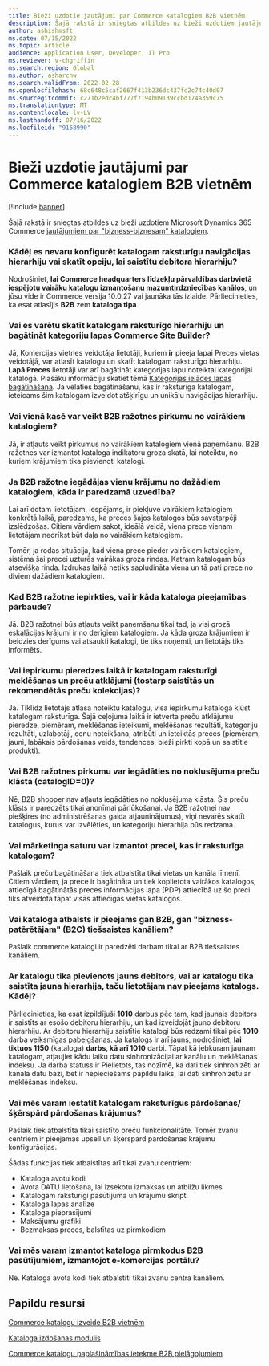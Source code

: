 ```yaml
---
title: Bieži uzdotie jautājumi par Commerce katalogiem B2B vietnēm
description: Šajā rakstā ir sniegtas atbildes uz bieži uzdotiem jautājumiem par Microsoft Dynamics 365 Commerce katalogiem.
author: ashishmsft
ms.date: 07/15/2022
ms.topic: article
audience: Application User, Developer, IT Pro
ms.reviewer: v-chgriffin
ms.search.region: Global
ms.author: asharchw
ms.search.validFrom: 2022-02-28
ms.openlocfilehash: 68c648c5caf2667f413b236dc437fc2c74c40d07
ms.sourcegitcommit: c271b2edc4bf777f7194b09139ccbd174a359c75
ms.translationtype: MT
ms.contentlocale: lv-LV
ms.lasthandoff: 07/16/2022
ms.locfileid: "9168990"
---
```

# <a name="commerce-catalogs-for-b2b-faq"></a>Bieži uzdotie jautājumi par Commerce katalogiem B2B vietnēm

[!include [banner](includes/banner.md)]

Šajā rakstā ir sniegtas atbildes uz bieži uzdotiem Microsoft Dynamics 365 Commerce [jautājumiem par "bizness-biznesam" katalogiem](catalogs-b2b-sites.md).

### <a name="why-cant-i-configure-a-catalog-specific-navigation-hierarchy-or-see-an-option-to-associate-a-customer-hierarchy"></a>Kādēļ es nevaru konfigurēt katalogam raksturīgu navigācijas hierarhiju vai skatīt opciju, lai saistītu debitora hierarhiju?

Nodrošiniet, **lai Commerce headquarters** **līdzekļu pārvaldības darbvietā iespējotu vairāku katalogu izmantošanu mazumtirdzniecības kanālos**, un jūsu vide ir Commerce versija 10.0.27 vai jaunāka tās izlaide. Pārliecinieties, ka esat atlasījis **B2B** zem **kataloga tipa**.

### <a name="can-i-view-the-catalog-specific-hierarchy-and-enrich-category-pages-in-commerce-site-builder"></a>Vai es varētu skatīt katalogam raksturīgo hierarhiju un bagātināt kategoriju lapas Commerce Site Builder?

Jā, Komercijas vietnes veidotāja lietotāji, kuriem **ir** pieeja lapai Preces vietas veidotājā, var atlasīt katalogu un skatīt katalogam raksturīgo hierarhiju. **Lapā Preces** lietotāji var arī bagātināt kategorijas lapu noteiktai kategorijai katalogā. Plašāku informāciju skatiet tēmā [Kategorijas ielādes lapas bagātināšana](enrich-category-page.md). Ja vēlaties bagātināšanu, kas ir raksturīga katalogam, ieteicams šim katalogam izveidot atšķirīgu un unikālu navigācijas hierarhiju.

### <a name="can-a-b2b-shopper-purchase-from-multiple-catalogs-in-a-single-checkout"></a>Vai vienā kasē var veikt B2B ražotnes pirkumu no vairākiem katalogiem?

Jā, ir atļauts veikt pirkumus no vairākiem katalogiem vienā paņemšanu. B2B ražotnes var izmantot kataloga indikatoru groza skatā, lai noteiktu, no kuriem krājumiem tika pievienoti katalogi.

### <a name="if-a-b2b-shopper-purchases-the-same-item-from-different-catalogs-what-is-the-expected-behavior"></a>Ja B2B ražotne iegādājas vienu krājumu no dažādiem katalogiem, kāda ir paredzamā uzvedība?

Lai arī dotam lietotājam, iespējams, ir piekļuve vairākiem katalogiem konkrētā laikā, paredzams, ka preces šajos katalogos būs savstarpēji izslēdzošas. Citiem vārdiem sakot, ideālā veidā, viena prece vienam lietotājam nedrīkst būt daļa no vairākiem katalogiem.

Tomēr, ja rodas situācija, kad viena prece pieder vairākiem katalogiem, sistēma šai precei uzturēs vairākas groza rindas. Katram katalogam būs atsevišķa rinda. Izdrukas laikā netiks sapludināta viena un tā pati prece no diviem dažādiem katalogiem.

### <a name="when-a-b2b-shopper-is-shopping-is-there-any-validation-for-catalog-availability"></a>Kad B2B ražotne iepirkties, vai ir kāda kataloga pieejamības pārbaude?

Jā. B2B ražotnei būs atļauts veikt paņemšanu tikai tad, ja visi grozā eskalācijas krājumi ir no derīgiem katalogiem. Ja kāda groza krājumiem ir beidzies derīgums vai atsaukti katalogi, tie tiks noņemti, un lietotājs tiks informēts.

### <a name="during-the-shopping-experience-are-search-and-product-discovery-including-related-and-recommended-product-collections-catalog-specific"></a>Vai iepirkumu pieredzes laikā ir katalogam raksturīgi meklēšanas un preču atklājumi (tostarp saistītās un rekomendētās preču kolekcijas)?

Jā. Tiklīdz lietotājs atlasa noteiktu katalogu, visa iepirkumu katalogā kļūst katalogam raksturīga. Šajā ceļojuma laikā ir ietverta preču atklājumu pieredze, piemēram, meklēšanas ieteikumi, meklēšanas rezultāti, kategoriju rezultāti, uzlabotāji, cenu noteikšana, atribūti un ieteiktās preces (piemēram, jauni, labākais pārdošanas veids, tendences, bieži pirkti kopā un saistītie produkti).

### <a name="can-a-b2b-shopper-purchase-from-the-default-assortment-catalogid0"></a>Vai B2B ražotnes pirkumu var iegādāties no noklusējuma preču klāsta (catalogID=0)?

Nē, B2B shopper nav atļauts iegādāties no noklusējuma klāsta. Šis preču klāsts ir paredzēts tikai anonīmai pārlūkošanai. Ja B2B ražotnei nav piešķires (no administrēšanas gaida atjauninājumus), viņi nevarēs skatīt katalogus, kurus var izvēlēties, un kategoriju hierarhija būs redzama.

### <a name="can-marketing-content-be-curated-for-a-product-that-is-specific-to-a-catalog"></a>Vai mārketinga saturu var izmantot precei, kas ir raksturīga katalogam?

Pašlaik preču bagātināšana tiek atbalstīta tikai vietas un kanāla līmenī. Citiem vārdiem, ja prece ir bagātināta un tiek koplietota vairākos katalogos, attiecīgā bagātinātās preces informācijas lapa (PDP) attiecībā uz šo preci tiks atveidota tāpat visās attiecīgās vietas katalogos. 

### <a name="is-catalog-support-available-for-both-b2b-and-business-to-consumer-b2c-online-channels"></a>Vai kataloga atbalsts ir pieejams gan B2B, gan "bizness-patērētājam" (B2C) tiešsaistes kanāliem?

Pašlaik commerce katalogi ir paredzēti darbam tikai ar B2B tiešsaistes kanāliem.

### <a name="a-new-customer-was-added-to-the-customer-hierarchy-or-a-new-hierarchy-was-associated-with-the-catalog-but-the-catalog-is-not-available-to-the-user-why"></a>Ar katalogu tika pievienots jauns debitors, vai ar katalogu tika saistīta jauna hierarhija, taču lietotājam nav pieejams katalogs. Kādēļ?

Pārliecinieties, ka esat izpildījuši **1010** darbus pēc tam, kad jaunais debitors ir saistīts ar esošo debitoru hierarhiju, un kad izveidojāt jauno debitoru hierarhiju. Ar debitoru hierarhiju saistītie katalogi būs redzami tikai pēc **1010** darba veiksmīgas pabeigšanas. Ja katalogs ir arī jauns, nodrošiniet, **lai tiktuos 1150** (kataloga) **darbs, kā arī 1010** darbi. Tāpat kā jebkuram jaunam katalogam, atļaujiet kādu laiku datu sinhronizācijai ar kanālu un meklēšanas indeksu. Ja darba statuss ir Pielietots, tas nozīmē, ka dati tiek sinhronizēti ar kanāla datu bāzi, bet ir nepieciešams papildu laiks, lai dati sinhronizētu ar meklēšanas indeksu. 

### <a name="can-we-set-up-catalog-specific-upsellcross-sell-items"></a>Vai mēs varam iestatīt katalogam raksturīgus pārdošanas/šķērspārd pārdošanas krājumus?

Pašlaik tiek atbalstīta tikai saistīto preču funkcionalitāte. Tomēr zvanu centriem ir pieejamas upsell un šķērspārd pārdošanas krājumu konfigurācijas.

Šādas funkcijas tiek atbalstītas arī tikai zvanu centriem:

- Kataloga avotu kodi
- Avota DATU lietošana, lai izsekotu izmaksas un atbilžu likmes
- Katalogam raksturīgi pasūtījuma un krājumu skripti
- Kataloga lapas analīze
- Kataloga pieprasījumi
- Maksājumu grafiki
- Bezmaksas preces, balstītas uz pirmkodiem

### <a name="can-we-use-catalog-source-codes-for-b2b-orders-through-the-e-commerce-portal"></a>Vai mēs varam izmantot kataloga pirmkodus B2B pasūtījumiem, izmantojot e-komercijas portālu?

Nē. Kataloga avota kodi tiek atbalstīti tikai zvanu centra kanāliem.

## <a name="additional-resources"></a>Papildu resursi

[Commerce katalogu izveide B2B vietnēm](catalogs-b2b-sites.md)

[Kataloga izdošanas modulis](catalog-picker.md)

[Commerce katalogu paplašināmības ietekme B2B pielāgojumiem](catalogs-b2b-sites-dev.md)
